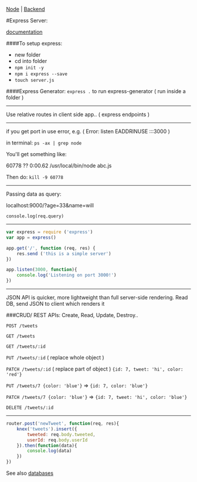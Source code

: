 [Node](node.md) | [Backend](../backend.md)

#Express Server:

[documentation](http://expressjs.com/)

####To setup express:
* new folder
* cd into folder
* `npm init -y`
* `npm i express --save`
* `touch server.js`

####Express Generator:
`express .` to run express-generator ( run inside a folder )

__________________________

Use relative routes in client side app.. ( express endpoints )

__________________________

if you get port in use error, e.g. ( Error: listen EADDRINUSE :::3000 )

in terminal: `ps -ax | grep node`

You'll get something like:

60778 ??         0:00.62 /usr/local/bin/node abc.js

Then do: `kill -9 60778`

____________________

Passing data as query:

localhost:9000/?age=33&name=will

`console.log(req.query)`

___

```javascript
var express = require ('express')
var app = express()

app.get('/', function (req, res) {
    res.send ('this is a simple server')
})

app.listen(3000, function){
    console.log('Listening on port 3000!')
})
```
_________________

JSON API is quicker, more lightweight than full server-side rendering.
Read DB, send JSON to client which renders it

###CRUD/ REST APIs:
Create, Read, Update, Destroy..

`POST /tweets`

`GET /tweets`

`GET /tweets/:id`

`PUT /tweets/:id` ( replace whole object )

`PATCH /tweets/:id` ( replace part of object ) `{id: 7, tweet: 'hi', color: 'red'}`

`PUT /tweets/7 {color: 'blue'}` => `{id: 7, color: 'blue'}`

`PATCH /tweets/7 {color: 'blue'}` =>  `{id: 7, tweet: 'hi', color: 'blue'}`

`DELETE /tweets/:id`

_____________

```javascript
router.post('newTweet', function(req, res){
    knex('tweets').insert({
        tweeted: req.body.tweeted,
        userId: req.body.userId
    }).then(function(data){
        console.log(data)
    })
})
```

See also [databases](../databases.md)
